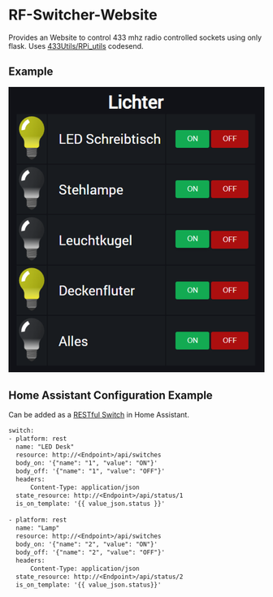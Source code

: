 # RF-Switcher-Website
Provides an Website to control 433 mhz radio controlled sockets using only flask.
Uses [433Utils/RPi_utils](https://github.com/ninjablocks/433Utils/tree/master/RPi_utils) codesend.

## Example
![Website](https://github.com/JDEVDAIN/RF-Switcher-Website/blob/master/Website.PNG?raw=true)


## Home Assistant Configuration Example
Can be added as a [RESTful Switch](https://www.home-assistant.io/integrations/switch.rest/) in Home Assistant. 
```
switch:                      
- platform: rest                                
  name: "LED Desk"                 
  resource: http://<Endpoint>/api/switches       
  body_on: '{"name": "1", "value": "ON"}'                 
  body_off: '{"name": "1", "value": "OFF"}'     
  headers:                                          
      Content-Type: application/json            
  state_resource: http://<Endpoint>/api/status/1        
  is_on_template: '{{ value_json.status }}'    
  
- platform: rest         
  name: "Lamp"        
  resource: http://<Endpoint>/api/switches    
  body_on: '{"name": "2", "value": "ON"}'   
  body_off: '{"name": "2", "value": "OFF"}'                           
  headers:                   
      Content-Type: application/json            
  state_resource: http://<Endpoint>/api/status/2      
  is_on_template: '{{ value_json.status}}'  
```
